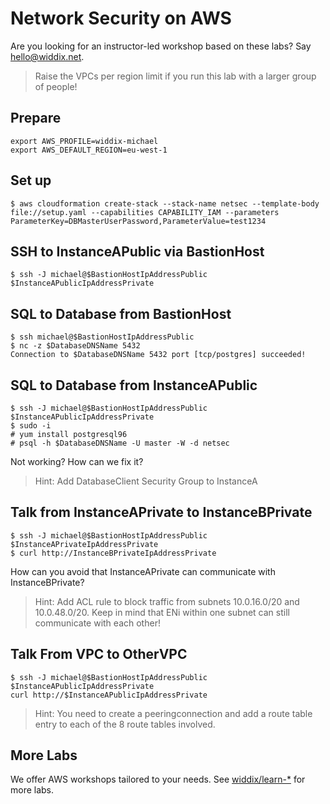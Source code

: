 # Network Security on AWS

Are you looking for an instructor-led workshop based on these labs? Say [hello@widdix.net](mailto:hello@widdix.net).

> Raise the VPCs per region limit if you run this lab with a larger group of people!

## Prepare

```
export AWS_PROFILE=widdix-michael
export AWS_DEFAULT_REGION=eu-west-1
```

## Set up

```
$ aws cloudformation create-stack --stack-name netsec --template-body file://setup.yaml --capabilities CAPABILITY_IAM --parameters ParameterKey=DBMasterUserPassword,ParameterValue=test1234
```

## SSH to InstanceAPublic via BastionHost

```
$ ssh -J michael@$BastionHostIpAddressPublic $InstanceAPublicIpAddressPrivate
```

## SQL to Database from BastionHost

```
$ ssh michael@$BastionHostIpAddressPublic
$ nc -z $DatabaseDNSName 5432
Connection to $DatabaseDNSName 5432 port [tcp/postgres] succeeded!
```

## SQL to Database from InstanceAPublic

```
$ ssh -J michael@$BastionHostIpAddressPublic $InstanceAPublicIpAddressPrivate
$ sudo -i
# yum install postgresql96
# psql -h $DatabaseDNSName -U master -W -d netsec 
```

Not working? How can we fix it?

> Hint: Add DatabaseClient Security Group to InstanceA

## Talk from InstanceAPrivate to InstanceBPrivate

```
$ ssh -J michael@$BastionHostIpAddressPublic $InstanceAPrivateIpAddressPrivate
$ curl http://InstanceBPrivateIpAddressPrivate
```

How can you avoid that InstanceAPrivate can communicate with InstanceBPrivate?

> Hint: Add ACL rule to block traffic from subnets 10.0.16.0/20 and 10.0.48.0/20. Keep in mind that ENi within one subnet can still communicate with each other!

## Talk From VPC to OtherVPC

```
$ ssh -J michael@$BastionHostIpAddressPublic $InstanceAPublicIpAddressPrivate
curl http://$InstanceAPublicIpAddressPrivate
```

> Hint: You need to create a peeringconnection and add a route table entry to each of the 8 route tables involved.

## More Labs

We offer AWS workshops tailored to your needs. See [widdix/learn-*](https://github.com/widdix?q=learn-) for more labs.
